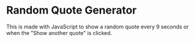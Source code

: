# Random Quote Generator
This is made with JavaScript to show a random quote every 9 seconds or when the "Show another quote" is clicked.
